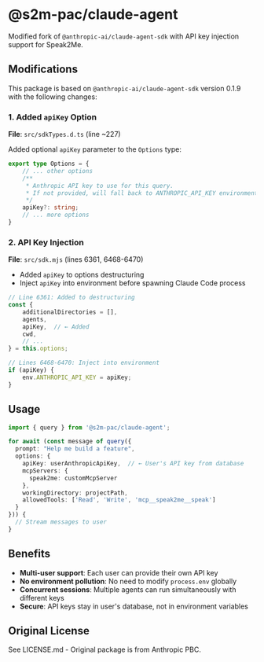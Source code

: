 # @s2m-pac/claude-agent

Modified fork of `@anthropic-ai/claude-agent-sdk` with API key injection support for Speak2Me.

## Modifications

This package is based on `@anthropic-ai/claude-agent-sdk` version 0.1.9 with the following changes:

### 1. Added `apiKey` Option

**File**: `src/sdkTypes.d.ts` (line ~227)

Added optional `apiKey` parameter to the `Options` type:

```typescript
export type Options = {
    // ... other options
    /**
     * Anthropic API key to use for this query.
     * If not provided, will fall back to ANTHROPIC_API_KEY environment variable.
     */
    apiKey?: string;
    // ... more options
}
```

### 2. API Key Injection

**File**: `src/sdk.mjs` (lines 6361, 6468-6470)

- Added `apiKey` to options destructuring
- Inject `apiKey` into environment before spawning Claude Code process

```javascript
// Line 6361: Added to destructuring
const {
    additionalDirectories = [],
    agents,
    apiKey,  // ← Added
    cwd,
    // ...
} = this.options;

// Lines 6468-6470: Inject into environment
if (apiKey) {
    env.ANTHROPIC_API_KEY = apiKey;
}
```

## Usage

```typescript
import { query } from '@s2m-pac/claude-agent';

for await (const message of query({
  prompt: "Help me build a feature",
  options: {
    apiKey: userAnthropicApiKey,  // ← User's API key from database
    mcpServers: {
      speak2me: customMcpServer
    },
    workingDirectory: projectPath,
    allowedTools: ['Read', 'Write', 'mcp__speak2me__speak']
  }
})) {
  // Stream messages to user
}
```

## Benefits

- **Multi-user support**: Each user can provide their own API key
- **No environment pollution**: No need to modify `process.env` globally
- **Concurrent sessions**: Multiple agents can run simultaneously with different keys
- **Secure**: API keys stay in user's database, not in environment variables

## Original License

See LICENSE.md - Original package is from Anthropic PBC.
